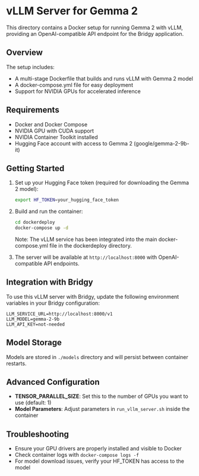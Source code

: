 # vLLM Server for Gemma 2

This directory contains a Docker setup for running Gemma 2 with vLLM, providing an OpenAI-compatible API endpoint for the Bridgy application.

## Overview

The setup includes:
- A multi-stage Dockerfile that builds and runs vLLM with Gemma 2 model
- A docker-compose.yml file for easy deployment
- Support for NVIDIA GPUs for accelerated inference

## Requirements

- Docker and Docker Compose
- NVIDIA GPU with CUDA support
- NVIDIA Container Toolkit installed
- Hugging Face account with access to Gemma 2 (google/gemma-2-9b-it)

## Getting Started

1. Set up your Hugging Face token (required for downloading the Gemma 2 model):
   ```bash
   export HF_TOKEN=your_hugging_face_token
   ```

2. Build and run the container:
   ```bash
   cd dockerdeploy
   docker-compose up -d
   ```
   
   Note: The vLLM service has been integrated into the main docker-compose.yml file in the dockerdeploy directory.

3. The server will be available at `http://localhost:8000` with OpenAI-compatible API endpoints.

## Integration with Bridgy

To use this vLLM server with Bridgy, update the following environment variables in your Bridgy configuration:

```
LLM_SERVICE_URL=http://localhost:8000/v1
LLM_MODEL=gemma-2-9b
LLM_API_KEY=not-needed
```

## Model Storage

Models are stored in `./models` directory and will persist between container restarts.

## Advanced Configuration

- **TENSOR_PARALLEL_SIZE**: Set this to the number of GPUs you want to use (default: 1)
- **Model Parameters**: Adjust parameters in `run_vllm_server.sh` inside the container

## Troubleshooting

- Ensure your GPU drivers are properly installed and visible to Docker
- Check container logs with `docker-compose logs -f`
- For model download issues, verify your HF_TOKEN has access to the model
